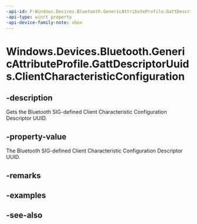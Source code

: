 ```yaml
---
-api-id: P:Windows.Devices.Bluetooth.GenericAttributeProfile.GattDescriptorUuids.ClientCharacteristicConfiguration
-api-type: winrt property
-api-device-family-note: xbox
---
```


<!-- Property syntax
public System.Guid ClientCharacteristicConfiguration { get; }
-->

# Windows.Devices.Bluetooth.GenericAttributeProfile.GattDescriptorUuids.ClientCharacteristicConfiguration

## -description
Gets the Bluetooth SIG-defined Client Characteristic Configuration Descriptor UUID.

## -property-value
The Bluetooth SIG-defined Client Characteristic Configuration Descriptor UUID.

## -remarks

## -examples

## -see-also
